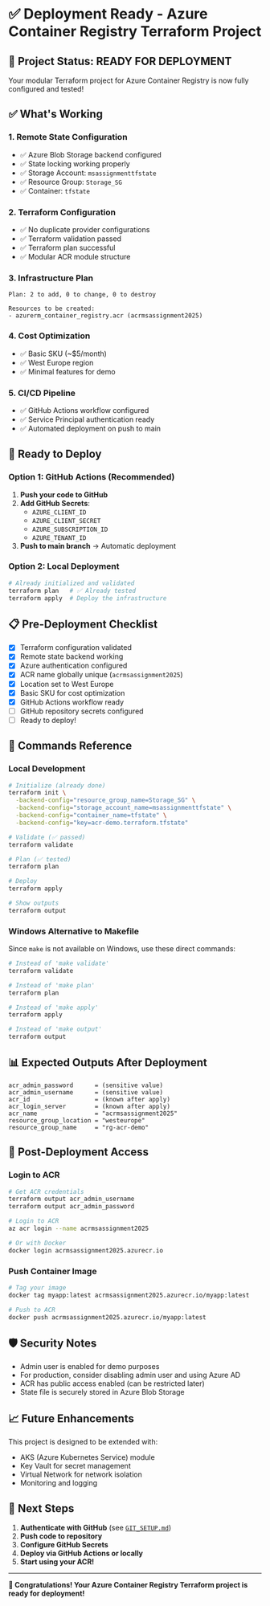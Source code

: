# ✅ Deployment Ready - Azure Container Registry Terraform Project

## 🎉 Project Status: READY FOR DEPLOYMENT

Your modular Terraform project for Azure Container Registry is now fully configured and tested!

## ✅ What's Working

### 1. **Remote State Configuration**
- ✅ Azure Blob Storage backend configured
- ✅ State locking working properly
- ✅ Storage Account: `msassignmenttfstate`
- ✅ Resource Group: `Storage_SG`
- ✅ Container: `tfstate`

### 2. **Terraform Configuration**
- ✅ No duplicate provider configurations
- ✅ Terraform validation passed
- ✅ Terraform plan successful
- ✅ Modular ACR module structure

### 3. **Infrastructure Plan**
```
Plan: 2 to add, 0 to change, 0 to destroy

Resources to be created:
- azurerm_container_registry.acr (acrmsassignment2025)
```

### 4. **Cost Optimization**
- ✅ Basic SKU (~$5/month)
- ✅ West Europe region
- ✅ Minimal features for demo

### 5. **CI/CD Pipeline**
- ✅ GitHub Actions workflow configured
- ✅ Service Principal authentication ready
- ✅ Automated deployment on push to main

## 🚀 Ready to Deploy

### Option 1: GitHub Actions (Recommended)
1. **Push your code to GitHub**
2. **Add GitHub Secrets**:
   - `AZURE_CLIENT_ID`
   - `AZURE_CLIENT_SECRET`
   - `AZURE_SUBSCRIPTION_ID`
   - `AZURE_TENANT_ID`
3. **Push to main branch** → Automatic deployment

### Option 2: Local Deployment
```bash
# Already initialized and validated
terraform plan   # ✅ Already tested
terraform apply  # Deploy the infrastructure
```

## 📋 Pre-Deployment Checklist

- [x] Terraform configuration validated
- [x] Remote state backend working
- [x] Azure authentication configured
- [x] ACR name globally unique (`acrmsassignment2025`)
- [x] Location set to West Europe
- [x] Basic SKU for cost optimization
- [x] GitHub Actions workflow ready
- [ ] GitHub repository secrets configured
- [ ] Ready to deploy!

## 🔧 Commands Reference

### Local Development
```bash
# Initialize (already done)
terraform init \
  -backend-config="resource_group_name=Storage_SG" \
  -backend-config="storage_account_name=msassignmenttfstate" \
  -backend-config="container_name=tfstate" \
  -backend-config="key=acr-demo.terraform.tfstate"

# Validate (✅ passed)
terraform validate

# Plan (✅ tested)
terraform plan

# Deploy
terraform apply

# Show outputs
terraform output
```

### Windows Alternative to Makefile
Since `make` is not available on Windows, use these direct commands:
```powershell
# Instead of 'make validate'
terraform validate

# Instead of 'make plan'
terraform plan

# Instead of 'make apply'
terraform apply

# Instead of 'make output'
terraform output
```

## 📊 Expected Outputs After Deployment

```
acr_admin_password      = (sensitive value)
acr_admin_username      = (sensitive value)
acr_id                  = (known after apply)
acr_login_server        = (known after apply)
acr_name                = "acrmsassignment2025"
resource_group_location = "westeurope"
resource_group_name     = "rg-acr-demo"
```

## 🔐 Post-Deployment Access

### Login to ACR
```bash
# Get ACR credentials
terraform output acr_admin_username
terraform output acr_admin_password

# Login to ACR
az acr login --name acrmsassignment2025

# Or with Docker
docker login acrmsassignment2025.azurecr.io
```

### Push Container Image
```bash
# Tag your image
docker tag myapp:latest acrmsassignment2025.azurecr.io/myapp:latest

# Push to ACR
docker push acrmsassignment2025.azurecr.io/myapp:latest
```

## 🛡️ Security Notes

- Admin user is enabled for demo purposes
- For production, consider disabling admin user and using Azure AD
- ACR has public access enabled (can be restricted later)
- State file is securely stored in Azure Blob Storage

## 📈 Future Enhancements

This project is designed to be extended with:
- AKS (Azure Kubernetes Service) module
- Key Vault for secret management
- Virtual Network for network isolation
- Monitoring and logging

## 🎯 Next Steps

1. **Authenticate with GitHub** (see [`GIT_SETUP.md`](GIT_SETUP.md))
2. **Push code to repository**
3. **Configure GitHub Secrets**
4. **Deploy via GitHub Actions or locally**
5. **Start using your ACR!**

---

**🎉 Congratulations! Your Azure Container Registry Terraform project is ready for deployment!**